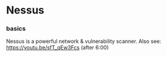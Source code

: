 # Nessus
### basics

Nessus is a powerful network & vulnerability scanner. 
Also see: https://youtu.be/sfT_qEw3Fcs (after 6:00)
